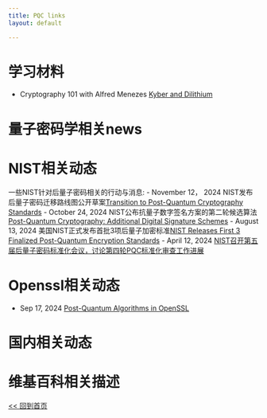 ```yaml
---
title: PQC links
layout: default

---
```

# 学习材料
- Cryptography 101 with Alfred Menezes
[Kyber and Dilithium](https://cryptography101.ca/kyber-dilithium/)


# 量子密码学相关news

# NIST相关动态
一些NIST针对后量子密码相关的行动与消息: 
    - November 12， 2024 NIST发布后量子密码迁移路线图公开草案[Transition to Post-Quantum Cryptography Standards](https://csrc.nist.gov/pubs/ir/8547/ipd)
    - October 24, 2024 NIST公布抗量子数字签名方案的第二轮候选算法[Post-Quantum Cryptography: Additional Digital Signature Schemes](https://csrc.nist.gov/Projects/pqc-dig-sig/round-2-additional-signatures)
    - August 13, 2024 美国NIST正式发布首批3项后量子加密标准[NIST Releases First 3 Finalized Post-Quantum Encryption Standards](https://www.nist.gov/news-events/news/2024/08/nist-releases-first-3-finalized-post-quantum-encryption-standards)
    - April 12, 2024 [NIST召开第五届后量子密码标准化会议，讨论第四轮PQC标准化审查工作进展](https://www.secrss.com/articles/65285)


# Openssl相关动态

- Sep 17, 2024 
[Post-Quantum Algorithms in OpenSSL](https://openssl-library.org/post/2024-09-17-post-quantum/)

# 国内相关动态

# 维基百科相关描述



[<< 回到首页](./index)